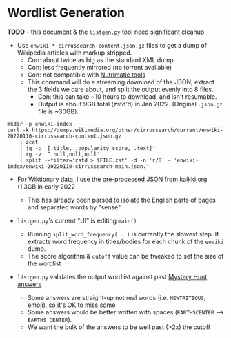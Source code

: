 Wordlist Generation
===================

**TODO** - this document & the `listgen.py` tool need significant cleanup.

- Use `enwiki-*-cirrussearch-content.json.gz` files to get a dump of Wikipedia articles with markup stripped.
    - Con: about twice as big as the standard XML dump
    - Con: less frequently mirrored (no torrent available)
    - Con: not compatible with [Nutrimatic tools](https://github.com/ebenolson/nutrimatic)
    - This command will do a streaming download of the JSON, extract the 3 fields we care about, and split the output evenly into 8 files.
        - Con: this can take ~10 hours to download, and isn't resumable.
        - Output is about 9GB total (zstd'd) in Jan 2022. (Original `.json.gz` file is ~30GB).

```
mkdir -p enwiki-index
curl -k https://dumps.wikimedia.org/other/cirrussearch/current/enwiki-20220110-cirrussearch-content.json.gz
    | zcat
    | jq -c '[.title, .popularity_score, .text]'
    | rg -v '^.null,null,null'
    | split --filter='zstd > $FILE.zst' -d -n 'r/8' - 'enwiki-index/enwiki-20220110-cirrussearch-main.json.'
```

- For Wiktionary data, I use the [pre-processed JSON from kaikki.org](https://kaikki.org/dictionary/English/kaikki.org-dictionary-English.json) (1.3GB in early 2022
    - This has already been parsed to isolate the English parts of pages and separated words by "sense"

- `listgen.py`'s current "UI" is editing `main()`
    - Running `split_word_frequency(...)` is currently the slowest step. It extracts word frequency in titles/bodies for each chunk of the `enwiki` dump.
    - The score algorithm & `cutoff` value can be tweaked to set the size of the wordlist

- `listgen.py` validates the output wordlist against past [Mystery Hunt answers](https://github.com/dgulotta/mh_answers)
    - Some answers are straight-up not real words (i.e. `NEWTRITIOUS`, emoji), so it's OK to miss some
    - Some answers would be better written with spaces (`EARTHSCENTER` --> `EARTHS CENTER`).
    - We want the bulk of the answers to be well past (>2x) the cutoff


<!---
- Get latest `enwiki-*-pages-articles.xml.bz2` file, (20GB in early 2022)
    - Fastest download seems to be [via torrent](https://meta.wikimedia.org/wiki/Data_dump_torrents#English_Wikipedia), the non-multistream verison. (Multistream is fine though.)
    - I originally used `enwiki-*-cirrussearch-content.json.gz` files:
        - Pro: already stripped of markup
        - Con: about twice as big as the standard XML dump
        - Con: less frequently mirrored
    - All these steps can be repeated for `enwiktionary-*-pages-articles.xml.bz2` for wiktionary
- Use `remove-markup` tool from [Nutrimatic](https://github.com/ebenolson/nutrimatic):
    - `$ pv enwiki-*-pages.articles.xml.bz2 | bzcat | bin/remove-markup | zstd > enwiki-articles.txt.zst`
    - Output file is about ~60% of the original size.
-->


<!--
- Generate basic wordlists + frequencies
    - `$ pv enwiki-*-pages-articles.txt.zst | zstdcat | python3 listgen/listgen.py`
-->
